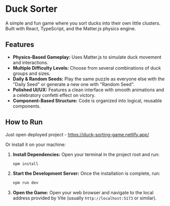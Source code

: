 # Duck Sorter

A simple and fun game where you sort ducks into their own little clusters. Built with React, TypeScript, and the Matter.js physics engine.

## Features

- **Physics-Based Gameplay:** Uses Matter.js to simulate duck movement and interactions.
- **Multiple Difficulty Levels:** Choose from several combinations of duck groups and sizes.
- **Daily & Random Seeds:** Play the same puzzle as everyone else with the "Daily Seed" or generate a new one with "Random Seed".
- **Polished UI/UX:** Features a clean interface with smooth animations and a celebratory confetti effect on victory.
- **Component-Based Structure:** Code is organized into logical, reusable components.

## How to Run

Just open deployed project - https://duck-sorting-game.netlify.app/

Or install it on your machine:

1.  **Install Dependencies:**
    Open your terminal in the project root and run:

    ```bash
    npm install
    ```

2.  **Start the Development Server:**
    Once the installation is complete, run:

    ```bash
    npm run dev
    ```

3.  **Open the Game:**
    Open your web browser and navigate to the local address provided by Vite (usually `http://localhost:5173` or similar).
